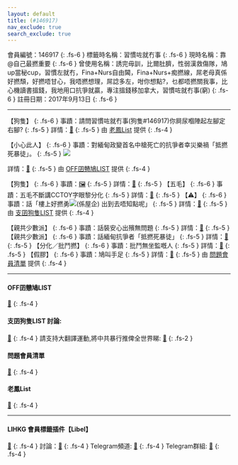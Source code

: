 ```yaml
---
layout: default
title: (#146917)
nav_exclude: true
search_exclude: true
---
```


會員編號：146917
{: .fs-6 }
標籤時名稱：習慣咗就冇事
{: .fs-6 }
現時名稱：靠@自己最撚重要
{: .fs-6 }
曾使用名稱：誘完毋訓，比爾肚臍，性弱漢救傷隊，鳩up當秘cup，習慣左就冇，Fina+Nurs自由閪，Fina+Nurs+痴撚線，屌老母真係好撚頹，好撚唔甘心，我唔撚想理，屌諗多左，咁你想點?，乜都唔撚關我事，比心機讀書搵錢，我地用口抗爭就贏，專注搵錢移加拿大，習慣咗就冇事(窮)
{: .fs-6 }
註冊日期：2017年9月13日
{: .fs-6 }

---

<div class="code-example" markdown="1">

【狗隻】
{: .fs-6 }
事蹟：請問習慣咗就冇事(狗隻#146917)你屙尿嗰陣起左腳定右腳?
{: .fs-5 }
詳情：[🔗](https://lih.kg/2348697)
{: .fs-5 }
由 [老鳳List](#老鳳list) 提供
{: .fs-4 }

</div>
<div class="code-example" markdown="1">

【小心此人】
{: .fs-6 }
事蹟：對緬甸政變首名中槍死亡的抗爭者幸災樂禍「抵撚死暴徒」。
{: .fs-5 }
![](https://filedn.eu/l9Hq1YKLkJ4m0VSXcdcfUaJ/LIHKG_on99/on9_jai/146917/146917.1_.png)

詳情：[🔗](https://lih.kg/aKymBrV)
{: .fs-5 }
由 [OFF囝戇鳩LIST](#off囝戇鳩list) 提供
{: .fs-4 }

</div>
<div class="code-example" markdown="1">

【狗隻】
{: .fs-6 }
事蹟：[🖼️](https://na.cx/i/qMSzhuF.png)
{: .fs-5 }
詳情：[🔗](https://lih.kg/aKymBrV)
{: .fs-5 }
【五毛】
{: .fs-6 }
事蹟：五毛不斷講CCTOY字眼黎分化
{: .fs-5 }
詳情：[🔗](https://lih.kg/hdQGdT)
{: .fs-5 }
【⚠️】
{: .fs-6 }
事蹟：話「樓上好撚勇![](https://cdn.lihkg.com/assets/faces/xm/angel.gif)(係屋企)
出到去唔知點呢」
{: .fs-5 }
詳情：[🔗](https://lih.kg/aHtJfpV)
{: .fs-5 }
由 [支囝狗隻LIST](#支囝狗隻list-討論) 提供
{: .fs-4 }

</div>
<div class="code-example" markdown="1">

【親共少數派】
{: .fs-6 }
事蹟：話裝安心出殯無問題
{: .fs-5 }
詳情：[🔗](https://lih.kg/2758265)
{: .fs-5 }
【親共少數派】
{: .fs-6 }
事蹟：話緬甸抗爭者「抵撚死暴徒」
{: .fs-5 }
詳情：[🔗](https://lih.kg/aKymBrV)
{: .fs-5 }
【分化／批鬥撚】
{: .fs-6 }
事蹟：批鬥無坐監嘅人
{: .fs-5 }
詳情：[🔗](https://lih.kg/ifmKoT)
{: .fs-5 }
【假膠】
{: .fs-6 }
事蹟：鳩叫手足
{: .fs-5 }
詳情：[🔗](https://lih.kg/bfAeRiV)
{: .fs-5 }
由 [問題會員清單](#問題會員清單) 提供
{: .fs-4 }

</div>

---


#### OFF囝戇鳩LIST
[🔗](https://bit.ly/lihkg_on9_list)
{: .fs-4 }
#### 支囝狗隻LIST 討論: 
[🔗](https://lih.kg/2908480)
{: .fs-4 }
請支持大翻譯運動,將中共暴行推俾全世界睇: [🔗](https://twitter.com/tgtm_official)
{: .fs-2 }
#### 問題會員清單
[🔗](https://github.com/V4KFDgEw8T/rccnmlhnzv)
{: .fs-4 }
#### 老鳳List
[🔗](https://lihkg.com/thread/2808424)
{: .fs-4 }

---

#### LIHKG 會員標籤插件【Libel】
[🔗](https://kitce.github.io/libel)
{: .fs-4 }
討論：[🔗](https://lih.kg/2841778)
{: .fs-4 }
Telegram頻道: [🔗](https://t.me/LibelOfficialChannel)
{: .fs-4 }
Telegram群組: [🔗](https://t.me/LibelOfficialGroup)
{: .fs-4 }

